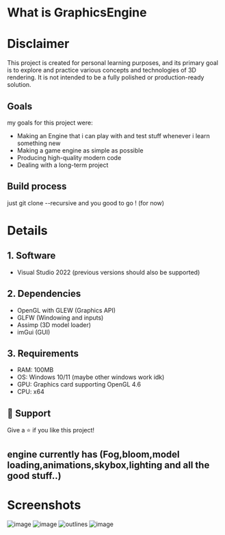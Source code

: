 # What is GraphicsEngine
# Disclaimer
This project is created for personal learning purposes, and its primary goal is to explore and practice various concepts and technologies of 3D rendering. It is not intended to be a fully polished or production-ready solution.

## Goals
my goals for this project were:
- Making an Engine that i can play with and test stuff whenever i learn something new
- Making a game engine as simple as possible
- Producing high-quality modern code
- Dealing with a long-term project

## Build process
just git clone --recursive and you good to go ! (for now)

# Details
## 1. Software
- Visual Studio 2022 (previous versions should also be supported)

## 2. Dependencies
- OpenGL with GLEW (Graphics API)
- GLFW (Windowing and inputs)
- Assimp (3D model loader)
- imGui (GUI)

## 3. Requirements
- RAM: 100MB
- OS: Windows 10/11 (maybe other windows work idk)
- GPU: Graphics card supporting OpenGL 4.6
- CPU: x64
  
## 🤝 Support
Give a ⭐️ if you like this project!

## engine currently has (Fog,bloom,model loading,animations,skybox,lighting and all the good stuff..)  
# Screenshots
![image](https://github.com/JawherBenjeddou/GraphicsEngine/assets/102749041/77ec4b5c-081c-4ba1-ba73-58d7c8f5bbc0)
![image](https://github.com/JawherBenjeddou/GraphicsEngine/assets/102749041/6fbd0f9a-08c5-40f5-bd81-84f1f8243fbd)
![outlines](https://github.com/JawherBenjeddou/GraphicsEngine/assets/102749041/cdcdf8d2-aa1e-4e67-abc9-0a2345f0b3c9)
![image](https://github.com/JawherBenjeddou/GraphicsEngine/assets/102749041/47a2abaa-e9e3-49ae-9cc2-e24057788fa9)
